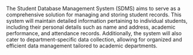 The Student Database Management System (SDMS) aims to serve as a comprehensive solution for managing and storing student records. This system will maintain detailed information pertaining to individual students, including their personal details such as name and address, academic performance, and attendance records. Additionally, the system will also cater to department-specific data collection, allowing for organized and efficient data management tailored to academic departments.


